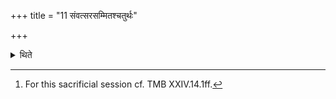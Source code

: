 +++
title = "11 संवत्सरसम्मितश्चतुर्थः"

+++

<details><summary>थिते</summary>

11. The fourth (forty-nine-day-sacrificial-session) is measured (considered) to be (as good as) a year.[^1]  

[^1]: For this sacrificial session cf. TMB XXIV.14.1ff. 
</details>
